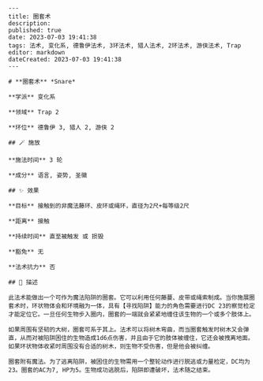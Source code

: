 
    ---
    title: 圈套术
    description: 
    published: true
    date: 2023-07-03 19:41:38
    tags: 法术, 变化系, 德鲁伊法术, 3环法术, 猎人法术, 2环法术, 游侠法术, Trap
    editor: markdown
    dateCreated: 2023-07-03 19:41:38
    ---

    # **圈套术** *Snare*

    **学派** 变化系 

    **领域** Trap 2

    **环位** 德鲁伊 3, 猎人 2, 游侠 2

    ## 🪄 施放

    **施法时间** 3 轮

    **成分** 语言, 姿势, 圣徽

    ## ✨ 效果 

    **目标** 接触到的非魔法藤环、皮环或绳环，直径为2尺+每等级2尺 

    **距离** 接触  

    **持续时间** 直至被触发 或 损毁 

    **豁免** 无

    **法术抗力** 否

    ## 📖 描述

    此法术能做出一个可作为魔法陷阱的圈套。它可以利用任何藤蔓、皮带或绳索制成。当你施展圈套术时，环状物体会和环境融为一体，具有【寻找陷阱】能力的角色需要进行DC 23的察觉检定才能定位它。一旦任何生物步入圈内，圈套的一端就会紧紧地缠住该生物的一个或多个肢体上。

    如果周围有坚韧的大树，圈套可系于其上。法术可以将树木弯曲，而当圈套触发时树木又会弹直，从而对被陷阱困住的生物造成1d6点伤害，并且由于它的肢体被缠住，它还会被拽离地面。如果环状物体收紧时周围没有合适的树木，则生物不受伤害，但是他会被纠缠。

    圈套附有魔法。为了逃离陷阱，被困住的生物需用一个整轮动作进行脱逃或力量检定，DC均为23。圈套的AC为7, HP为5。生物成功逃脱后，陷阱即遭破坏，法术随之结束。 
    